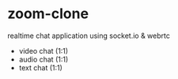 # zoom-clone

realtime chat application using socket.io &amp; webrtc

-   video chat (1:1)
-   audio chat (1:1)
-   text chat (1:1)
